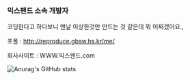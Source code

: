 ### 익스팬드 소속 개발자

코딩한다고 하다보니 맨날 이상한것만 만드는 것 같은데 뭐 어쩌겠어요.,

포폴 : http://reproduce.gbsw.hs.kr/me/

회사사이트 : WWW.익스팬드.com

![Anurag's GitHub stats](https://github-readme-stats.vercel.app/api?username=reproduce0529&show_icons=true&theme=radical)
